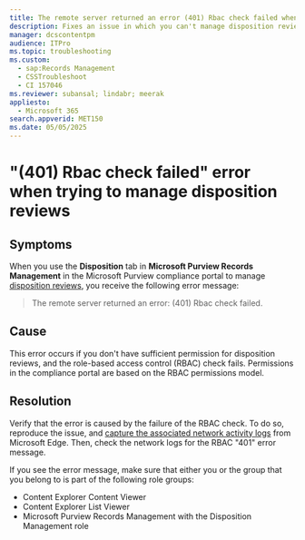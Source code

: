 ```yaml
---
title: The remote server returned an error (401) Rbac check failed when you manage disposition of data
description: Fixes an issue in which you can't manage disposition reviews from Microsoft Purview Records Management. This issue occurs because you don't have sufficient permission.
manager: dcscontentpm
audience: ITPro
ms.topic: troubleshooting
ms.custom: 
  - sap:Records Management
  - CSSTroubleshoot
  - CI 157046
ms.reviewer: subansal; lindabr; meerak
appliesto: 
  - Microsoft 365
search.appverid: MET150
ms.date: 05/05/2025
---
```


# "(401) Rbac check failed" error when trying to manage disposition reviews

## Symptoms

When you use the **Disposition** tab in **Microsoft Purview Records Management** in the Microsoft Purview compliance portal to manage [disposition reviews](/microsoft-365/compliance/disposition), you receive the following error message:

> The remote server returned an error: (401) Rbac check failed.

## Cause

This error occurs if you don't have sufficient permission for disposition reviews, and the role-based access control (RBAC) check fails. Permissions in the compliance portal are based on the RBAC permissions model.

## Resolution

Verify that the error is caused by the failure of the RBAC check. To do so, reproduce the issue, and [capture the associated network activity logs](/microsoft-edge/devtools-guide-chromium/network/#log-network-activity) from Microsoft Edge. Then, check the network logs for the RBAC "401" error message.

If you see the error message, make sure that either you or the group that you belong to is part of the following role groups:

- Content Explorer Content Viewer
- Content Explorer List Viewer
- Microsoft Purview Records Management with the Disposition Management role
